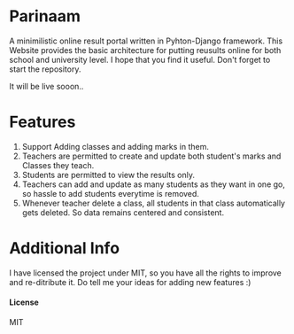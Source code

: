 # Parinaam
A minimilistic online result portal written in Pyhton-Django framework. This Website provides the basic architecture for putting reusults online for both school and university level. I hope that you find it useful. Don't forget to start the repository.

It will be live sooon..

# Features
1. Support Adding classes and adding marks in them.
2. Teachers are permitted to create and update both student's marks and Classes they teach.
3. Students are permitted to view the results only.
4. Teachers can add and update as many students as they want in one go, so hassle to add students everytime is removed.
5. Whenever teacher delete a class, all students in that class automatically gets deleted. So data remains centered and consistent.

# Additional Info
I have licensed the project under MIT, so you have all the rights to improve and re-ditribute it. Do tell me your ideas for adding new features :)

#### License
MIT
